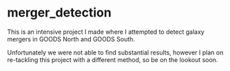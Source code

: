 # merger_detection
This is an intensive project I made where I attempted to detect galaxy mergers in GOODS North and GOODS South.

Unfortunately we were not able to find substantial results, however I plan on re-tackling this project with a different method, so be on the lookout soon.

